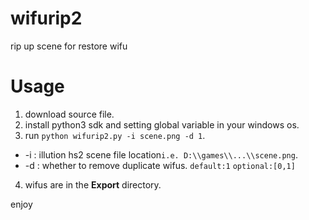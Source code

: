 # wifurip2
rip up scene for restore wifu

# Usage
1. download source file.
2. install python3 sdk and setting global variable in your windows os.
3. run `python wifurip2.py -i scene.png -d 1`.
- -i : illution hs2 scene file location`i.e. D:\\games\\...\\scene.png`.
- -d : whether to remove duplicate wifus. `default:1` `optional:[0,1]`
4. wifus are in the **Export** directory.

enjoy
